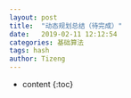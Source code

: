 ```yaml
---
layout: post
title:  "动态规划总结（待完成）"
date:   2019-02-11 12:12:54
categories: 基础算法
tags: hash
author: Tizeng
---
```


* content
{:toc}

